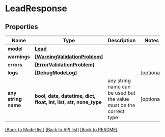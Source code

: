 # LeadResponse


## Properties
Name | Type | Description | Notes
------------ | ------------- | ------------- | -------------
**model** | [**Lead**](Lead.md) |  | 
**warnings** | [**[WarningValidationProblem]**](WarningValidationProblem.md) |  | 
**errors** | [**[ErrorValidationProblem]**](ErrorValidationProblem.md) |  | 
**logs** | [**[DebugModeLog]**](DebugModeLog.md) |  | [optional] 
**any string name** | **bool, date, datetime, dict, float, int, list, str, none_type** | any string name can be used but the value must be the correct type | [optional]

[[Back to Model list]](../README.md#documentation-for-models) [[Back to API list]](../README.md#documentation-for-api-endpoints) [[Back to README]](../README.md)


